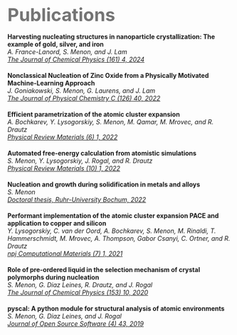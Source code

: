
# ‎

<style type="text/css">
p {
   margin: 2px 0;
}
</style>

### <p style="width:70%; font-size:40px; text-align:left; color:#757575">Publications</p>

**Harvesting nucleating structures in nanoparticle crystallization: The example of gold, silver, and iron**  
_A. France-Lanord, S. Menon, and J. Lam_  
_[The Journal of Chemical Physics (161) 4, 2024](https://doi.org/10.1063/5.0200850)_ <br><br>

**Nonclassical Nucleation of Zinc Oxide from a Physically Motivated Machine-Learning Approach**  
_J. Goniakowski, S. Menon, G. Laurens, and J. Lam_  
_[The Journal of Physical Chemistry C (126) 40, 2022](https://doi.org/10.1021/acs.jpcc.2c06341)_ <br><br>


**Efficient parametrization of the atomic cluster expansion**  
_A. Bochkarev, Y. Lysogorskiy, S. Menon, M. Qamar, M. Mrovec, and R. Drautz_  
_[Physical Review Materials (6) 1, 2022](https://doi.org/10.1103/physrevmaterials.6.013804)_ <br><br>


**Automated free-energy calculation from atomistic simulations**  
_S. Menon, Y. Lysogorskiy, J. Rogal, and R. Drautz_  
_[Physical Review Materials (10) 1, 2022](https://doi.org/10.1103/physrevmaterials.5.103801)_ <br><br>


**Nucleation and growth during solidification in metals and alloys**  
_S. Menon_  
_[Doctoral thesis, Ruhr-University Bochum, 2022](https://doi.org/10.13154/294-8488)_ <br><br>


**Performant implementation of the atomic cluster expansion PACE and application to copper and silicon**  
_Y. Lysogorskiy, C. van der Oord, A. Bochkarev, S. Menon, M. Rinaldi, T. Hammerschmidt, M. Mrovec, A. Thompson, Gabor Csanyi, C. Ortner, and R. Drautz_  
_[npj Computational Materials (7) 1, 2021](https://doi.org/10.1038/s41524-021-00559-9)_ <br><br>


**Role of pre-ordered liquid in the selection mechanism of crystal polymorphs during nucleation**  
_S. Menon, G. Diaz Leines, R. Drautz, and J. Rogal_  
_[The Journal of Chemical Physics (153) 10, 2020](https://doi.org/10.1063/5.0017575)_ <br><br>


**pyscal: A python module for structural analysis of atomic environments**  
_S. Menon, G. Diaz Leines, and J. Rogal_  
_[Journal of Open Source Software (4) 43, 2019](https://doi.org/10.21105/joss.01824)_ <br><br>




